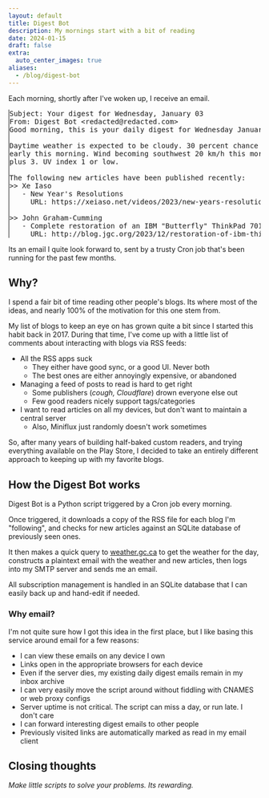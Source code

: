 ```yaml
---
layout: default
title: Digest Bot
description: My mornings start with a bit of reading
date: 2024-01-15
draft: false
extra:
  auto_center_images: true
aliases:
  - /blog/digest-bot
---
```


Each morning, shortly after I've woken up, I receive an email.

<pre style="border-left:2px solid gray;border-radius:0;max-width:100%;overflow-x:scroll;">
Subject: Your digest for Wednesday, January 03
From: Digest Bot &lt;redacted@redacted.com&gt;
Good morning, this is your daily digest for Wednesday January 03, 2024.

Daytime weather is expected to be cloudy. 30 percent chance of flurries
early this morning. Wind becoming southwest 20 km/h this morning. High
plus 3. UV index 1 or low.

The following new articles have been published recently:
>> Xe Iaso
   - New Year's Resolutions
     URL: https://xeiaso.net/videos/2023/new-years-resolutions/

>> John Graham-Cumming
   - Complete restoration of an IBM "Butterfly" ThinkPad 701c
     URL: http://blog.jgc.org/2023/12/restoration-of-ibm-thinkpad-701c.html
</pre>

Its an email I quite look forward to, sent by a trusty Cron job that's been running for the past few months.

## Why?

I spend a fair bit of time reading other people's blogs. Its where most of the ideas, and nearly 100% of the motivation for this one stem from.

My list of blogs to keep an eye on has grown quite a bit since I started this habit back in 2017. During that time, I've come up with a little list of comments about interacting with blogs via RSS feeds:

- All the RSS apps suck
  - They either have good sync, or a good UI. Never both
  - The best ones are either annoyingly expensive, or abandoned
- Managing a feed of posts to read is hard to get right
  - Some publishers (*cough, Cloudflare*) drown everyone else out
  - Few good readers nicely support tags/categories
- I want to read articles on all my devices, but don't want to maintain a central server
  - Also, Miniflux just randomly doesn't work sometimes

So, after many years of building half-baked custom readers, and trying everything available on the Play Store, I decided to take an entirely different approach to keeping up with my favorite blogs.

## How the Digest Bot works

Digest Bot is a Python script triggered by a Cron job every morning.

Once triggered, it downloads a copy of the RSS file for each blog I'm "following", and checks for new articles against an SQLite database of previously seen ones.

It then makes a quick query to [weather.gc.ca](https://weather.gc.ca) to get the weather for the day, constructs a plaintext email with the weather and new articles, then logs into my SMTP server and sends me an email.

All subscription management is handled in an SQLite database that I can easily back up and hand-edit if needed.

### Why email?

I'm not quite sure how I got this idea in the first place, but I like basing this service around email for a few reasons:

- I can view these emails on any device I own
- Links open in the appropriate browsers for each device
- Even if the server dies, my existing daily digest emails remain in my inbox archive
- I can very easily move the script around without fiddling with CNAMES or web proxy configs
- Server uptime is not critical. The script can miss a day, or run late. I don't care
- I can forward interesting digest emails to other people
- Previously visited links are automatically marked as read in my email client

## Closing thoughts

*Make little scripts to solve your problems. Its rewarding.*